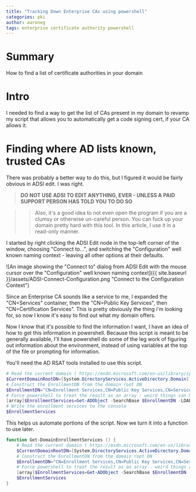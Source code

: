```yaml
---
title: "Tracking Down Enterprise CAs using powershell"
categories: pki
author: aaroneg
tags: enterprise certificate authority powershell
---
```

# Summary
How to find a list of certificate authorities in your domain

# Intro
I needed to find a way to get the list of CAs present in my domain to revamp my script that allows you to automatically get a code signing cert, if your CA allows it.

# Finding where AD lists known, trusted CAs
There was probably a better way to do this, but I figured it would be fairly obvious in ADSI edit. I was right. 

> **DO NOT USE ADSI TO EDIT ANYTHING, EVER - UNLESS A PAID SUPPORT PERSON HAS TOLD YOU TO DO SO**

>> Also, it's a good idea to not even open the program if you are a clumsy or otherwise un-careful person. You can fuck up your domain pretty hard with this tool. In this article, I use it in a read-only manner.

I started by right clicking the ADSI Edit node in the top-left corner of the window, choosing "Connect to...", and switching the "Configuration" well known naming context - leaving all other options at their defaults.

![An image showing the "Connect to" dialog from ADSI Edit with the mouse cursor over the "Configuration" well known naming context]({{ site.baseurl }}/assets/ADSI-Connect-Configuration.png "Connect to the Configuration Context")

Since an Enterprise CA sounds like a service to me, I expanded the "CN=Services" container, then the "CN=Public Key Services", then "CN=Certification Services". This is pretty obviously the thing i'm looking for, so now I know it's easy to find out what my domain offers. 

Now I know that it's possible to find the information I want, I have an idea of how to get this information in powershell. Because this script is meant to be generally available, I'll have powershell do some of the leg work of figuring out information about the environment, instead of using variables at the top of the file or prompting for information.

<aside class="notice">
You'll need the AD RSAT tools installed to use this script. 
</aside>

```powershell
# Read the current domain ( https://msdn.microsoft.com/en-us/library/system.directoryservices.activedirectory.domain(v=vs.110).aspx )
$CurrentDomainRootDN=[System.DirectoryServices.ActiveDirectory.Domain]::GetCurrentDomain().GetDirectoryEntry().distinguishedName
# Construct the EnrollmentDN from the domain root DN
$EnrollmentDN="CN=Enrollment Services,CN=Public Key Services,CN=Services,CN=Configuration,$CurrentDomainRootDN"
# Force powershell to treat the result as an array - weird things can happen during processing later if there is one result when you expected several.
[array]$EnrollmentServices=Get-ADObject -SearchBase $EnrollmentDN -LDAPFilter "(objectClass=pKIEnrollmentService)" -Properties dNSHostName
# Write the enrollment services to the console
$EnrollmentServices
```

This helps us automate portions of the script. Now we turn it into a function to use later. 

```powershell
function Get-DomainEnrollmentServices () {
    # Read the current domain ( https://msdn.microsoft.com/en-us/library/system.directoryservices.activedirectory.domain(v=vs.110).aspx )
    $CurrentDomainRootDN=[System.DirectoryServices.ActiveDirectory.Domain]::GetCurrentDomain().GetDirectoryEntry().distinguishedName
    # Construct the EnrollmentDN from the domain root DN
    $EnrollmentDN="CN=Enrollment Services,CN=Public Key Services,CN=Services,CN=Configuration,$CurrentDomainRootDN"
    # Force powershell to treat the result as an array - weird things can happen during processing later if there is one result when you expected several.
    [array]$EnrollmentServices=Get-ADObject -SearchBase $EnrollmentDN -LDAPFilter "(objectClass=pKIEnrollmentService)" -Properties dNSHostName
    $EnrollmentServices
}
``` 
